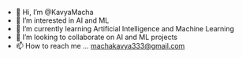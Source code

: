 - 👋 Hi, I’m @KavyaMacha
- 👀 I’m interested in AI and ML 
- 🌱 I’m currently learning Artificial Intelligence and Machine Learning
- 💞️ I’m looking to collaborate on  AI and ML projects
- 📫 How to reach me ... machakavya333@gmail.com

<!---
KavyaMacha/KavyaMacha is a ✨ special ✨ repository because its `README.md` (this file) appears on your GitHub profile.
You can click the Preview link to take a look at your changes.
--->
